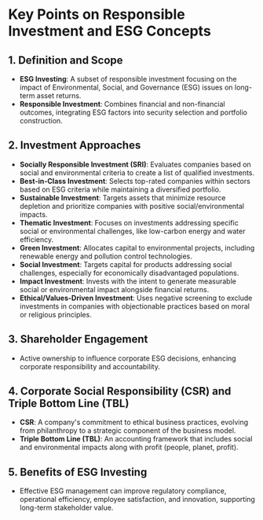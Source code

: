 # Key Points on Responsible Investment and ESG Concepts

## 1. Definition and Scope
- **ESG Investing**: A subset of responsible investment focusing on the impact of Environmental, Social, and Governance (ESG) issues on long-term asset returns.
- **Responsible Investment**: Combines financial and non-financial outcomes, integrating ESG factors into security selection and portfolio construction.

## 2. Investment Approaches
- **Socially Responsible Investment (SRI)**: Evaluates companies based on social and environmental criteria to create a list of qualified investments.
- **Best-in-Class Investment**: Selects top-rated companies within sectors based on ESG criteria while maintaining a diversified portfolio.
- **Sustainable Investment**: Targets assets that minimize resource depletion and prioritize companies with positive social/environmental impacts.
- **Thematic Investment**: Focuses on investments addressing specific social or environmental challenges, like low-carbon energy and water efficiency.
- **Green Investment**: Allocates capital to environmental projects, including renewable energy and pollution control technologies.
- **Social Investment**: Targets capital for products addressing social challenges, especially for economically disadvantaged populations.
- **Impact Investment**: Invests with the intent to generate measurable social or environmental impact alongside financial returns.
- **Ethical/Values-Driven Investment**: Uses negative screening to exclude investments in companies with objectionable practices based on moral or religious principles.

## 3. Shareholder Engagement
- Active ownership to influence corporate ESG decisions, enhancing corporate responsibility and accountability.

## 4. Corporate Social Responsibility (CSR) and Triple Bottom Line (TBL)
- **CSR**: A company's commitment to ethical business practices, evolving from philanthropy to a strategic component of the business model.
- **Triple Bottom Line (TBL)**: An accounting framework that includes social and environmental impacts along with profit (people, planet, profit).

## 5. Benefits of ESG Investing
- Effective ESG management can improve regulatory compliance, operational efficiency, employee satisfaction, and innovation, supporting long-term stakeholder value.
